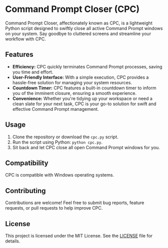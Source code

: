 # Command Prompt Closer (CPC)

Command Prompt Closer, affectionately known as CPC, is a lightweight Python script designed to swiftly close all active Command Prompt windows on your system. Say goodbye to cluttered screens and streamline your workflow with CPC.

## Features

- **Efficiency:** CPC quickly terminates Command Prompt processes, saving you time and effort.
- **User-Friendly Interface:** With a simple execution, CPC provides a hassle-free solution for managing your system resources.
- **Countdown Timer:** CPC features a built-in countdown timer to inform you of the imminent closure, ensuring a smooth experience.
- **Convenience:** Whether you're tidying up your workspace or need a clean slate for your next task, CPC is your go-to solution for swift and effective Command Prompt management.

## Usage

1. Clone the repository or download the `cpc.py` script.
2. Run the script using Python: `python cpc.py`.
3. Sit back and let CPC close all open Command Prompt windows for you.

## Compatibility

CPC is compatible with Windows operating systems.

## Contributing

Contributions are welcome! Feel free to submit bug reports, feature requests, or pull requests to help improve CPC.

## License

This project is licensed under the MIT License. See the [LICENSE](LICENSE) file for details.
